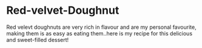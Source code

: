 # Red-velvet-Doughnut

 Red velevt doughnuts are very rich in flavour and are my personal favourite, making them is as easy as eating them..here is my recipe for this delicious and sweet-filled dessert!